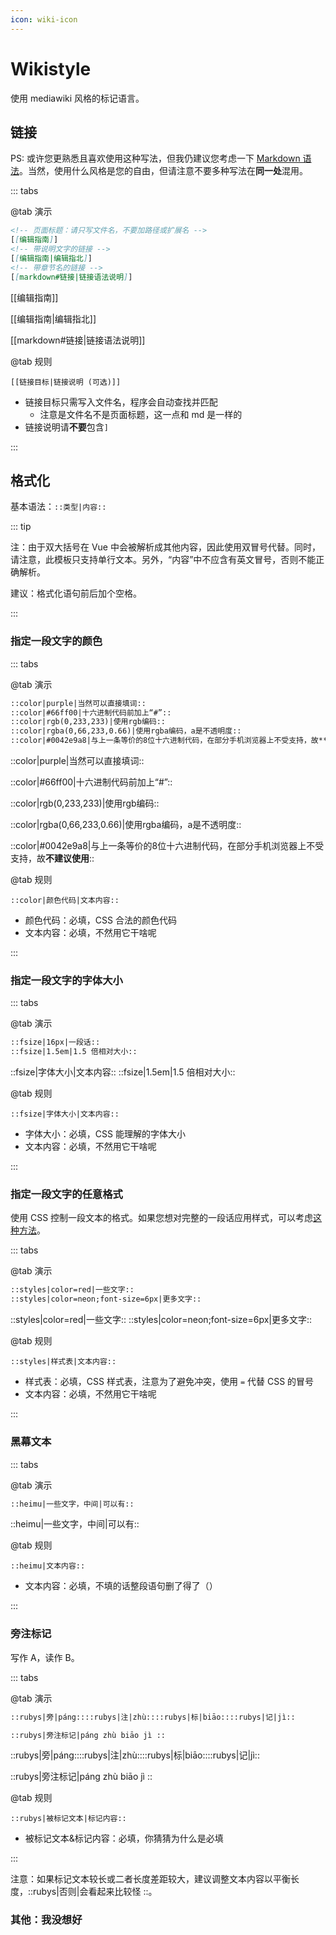 ```yaml
---
icon: wiki-icon
---
```


# Wikistyle

使用 mediawiki 风格的标记语言。

## 链接

PS: 或许您更熟悉且喜欢使用这种写法，但我仍建议您考虑一下 [Markdown 语法](./markdown#链接)。当然，使用什么风格是您的自由，但请注意不要多种写法在**同一处**混用。

::: tabs

@tab 演示

```markdown
<!-- 页面标题：请只写文件名，不要加路径或扩展名 -->
[[编辑指南]]
<!-- 带说明文字的链接 -->
[[编辑指南|编辑指北]]
<!-- 带章节名的链接 -->
[[markdown#链接|链接语法说明]]

```

[[编辑指南]]

[[编辑指南|编辑指北]]

[[markdown#链接|链接语法说明]]

@tab 规则

`[[链接目标|链接说明 (可选)]]`

- 链接目标只需写入文件名，程序会自动查找并匹配
  - 注意是文件名不是页面标题，这一点和 md 是一样的
- 链接说明请**不要**包含`]`

:::

## 格式化

基本语法：`::类型|内容::`

::: tip

注：由于双大括号在 Vue 中会被解析成其他内容，因此使用双冒号代替。同时，请注意，此模板只支持单行文本。另外，“内容”中不应含有英文冒号，否则不能正确解析。

建议：格式化语句前后加个空格。

:::

### 指定一段文字的颜色

::: tabs

@tab 演示

```markdown
::color|purple|当然可以直接填词::
::color|#66ff00|十六进制代码前加上“#”::
::color|rgb(0,233,233)|使用rgb编码::
::color|rgba(0,66,233,0.66)|使用rgba编码，a是不透明度::
::color|#0042e9a8|与上一条等价的8位十六进制代码，在部分手机浏览器上不受支持，故**不建议使用**::
```

::color|purple|当然可以直接填词::

::color|#66ff00|十六进制代码前加上“#”::

::color|rgb(0,233,233)|使用rgb编码::

::color|rgba(0,66,233,0.66)|使用rgba编码，a是不透明度::

::color|#0042e9a8|与上一条等价的8位十六进制代码，在部分手机浏览器上不受支持，故**不建议使用**::

@tab 规则

`::color|颜色代码|文本内容::`

- 颜色代码：必填，CSS 合法的颜色代码
- 文本内容：必填，不然用它干啥呢

:::

### 指定一段文字的字体大小

::: tabs

@tab 演示

```markdown
::fsize|16px|一段话::
::fsize|1.5em|1.5 倍相对大小::
```
::fsize|字体大小|文本内容::
::fsize|1.5em|1.5 倍相对大小::

@tab 规则

`::fsize|字体大小|文本内容::`

- 字体大小：必填，CSS 能理解的字体大小
- 文本内容：必填，不然用它干啥呢

:::

### 指定一段文字的任意格式

使用 CSS 控制一段文本的格式。如果您想对完整的一段话应用样式，可以考虑[这种方法](./md-enhance.html#属性支持)。

::: tabs

@tab 演示

```markdown
::styles|color=red|一些文字::
::styles|color=neon;font-size=6px|更多文字::
```

::styles|color=red|一些文字::
::styles|color=neon;font-size=6px|更多文字::

@tab 规则

`::styles|样式表|文本内容::`

- 样式表：必填，CSS 样式表，注意为了避免冲突，使用 `=` 代替 CSS 的冒号
- 文本内容：必填，不然用它干啥呢

:::

### 黑幕文本

::: tabs

@tab 演示

```markdown
::heimu|一些文字，中间|可以有::
```

::heimu|一些文字，中间|可以有::

@tab 规则

`::heimu|文本内容::`

- 文本内容：必填，不填的话整段语句删了得了（）

:::

### 旁注标记

写作 A，读作 B。

::: tabs

@tab 演示

```markdown
::rubys|旁|páng::::rubys|注|zhù::::rubys|标|biāo::::rubys|记|jì::

::rubys|旁注标记|páng zhù biāo jì ::
```

::rubys|旁|páng::::rubys|注|zhù::::rubys|标|biāo::::rubys|记|jì::

::rubys|旁注标记|páng zhù biāo jì ::

@tab 规则

`::rubys|被标记文本|标记内容::`

- 被标记文本&标记内容：必填，你猜猜为什么是必填

:::

注意：如果标记文本较长或二者长度差距较大，建议调整文本内容以平衡长度，::rubys|否则|会看起来比较怪 ::。

### 其他：我没想好